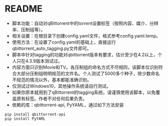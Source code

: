 # README

* 脚本功能：自动对qBittorrent中的torrent设置标签（按照内容、媒介、分辨率、压制组等）。
* 相关设置：在根目录下创建config.yaml文件，格式参考config.yaml.temp。
* 使用方法：在设置了config.yaml的基础上，直接运行qbittorrent_auto_tagging.py文件即可。
* 脚本中针对tagging的功能对qbittorrent版本有要求，估计至少在4.2以上，个人只在4.3.9版本测试过。
* 内容方面只识别Movie和TV。各压制组的命名方式不尽相同，该脚本仅识别符合大部分压制组明明规范的文件名。个人测试了5000多个种子，除少数命名不规范的情况以外，基本都能准确识别。
* 仅测试过Windows10，其他操作系统请自行测试。
* 如果你原本就用到了qBittorrent的tagging系统，请谨慎使用该脚本，以免覆盖原有标签。作者不对任何后果负责。
* 依赖的库：qbittorrent-api, PyYAML，通过如下方法安装

```shell
pip install qbittorrent-api
pip install PyYAML
```
  
